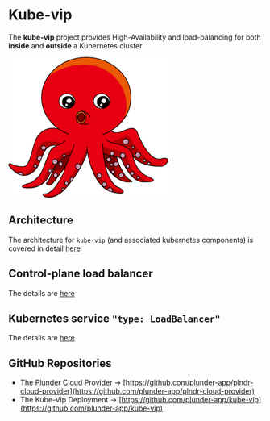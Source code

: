 # Kube-vip

The **kube-vip** project provides High-Availability and load-balancing for both **inside** and **outside** a Kubernetes cluster

![kube-vip.png](kube-vip.png)

## Architecture

The architecture for `kube-vip` (and associated kubernetes components) is covered in detail [here](/architecture/)

## Control-plane load balancer

The details are [here](/control-plane/)

## Kubernetes service `"type: LoadBalancer"`

The details are [here](/kubernetes/)

## GitHub Repositories

- The Plunder Cloud Provider -> [https://github.com/plunder-app/plndr-cloud-provider](https://github.com/plunder-app/plndr-cloud-provider)
- The Kube-Vip Deployment -> [https://github.com/plunder-app/kube-vip](https://github.com/plunder-app/kube-vip)